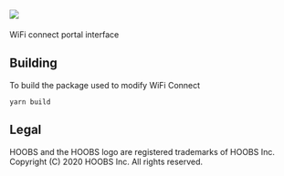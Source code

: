 # ![](https://raw.githubusercontent.com/hoobs-org/HOOBS/master/docs/logo.png)

WiFi connect portal interface

## Building
To build the package used to modify WiFi Connect

```
yarn build
```

## Legal
HOOBS and the HOOBS logo are registered trademarks of HOOBS Inc. Copyright (C) 2020 HOOBS Inc. All rights reserved.
